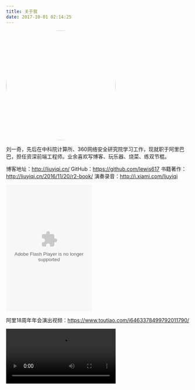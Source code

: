 ```yaml
---
title: 关于我
date: 2017-10-01 02:14:25
---
```


<img src="https://ws4.sinaimg.cn/large/83900b4egy1fk0xzz7ppwj20rs0t7hdt.jpg" width = "300" alt="" align=center style="border-radius:50%;"/>

刘一奇，先后在中科院计算所、360网络安全研究院学习工作，现就职于阿里巴巴，担任资深前端工程师。业余喜欢写博客、玩乐器、烧菜、练双节棍。

博客地址：http://liuyiqi.cn/ 
GitHub：https://github.com/lewis617
书籍著作：http://liuyiqi.cn/2016/11/20/r2-book/
演奏录音：http://i.xiami.com/liuyiqi

<embed src="http://www.xiami.com/widget/569674_356051136_235_346_FF8719_494949_0/collectPlayer.swf" type="application/x-shockwave-flash" width="235" height="346" wmode="opaque"></embed>

阿里18周年年会演出视频：https://www.toutiao.com/i6463378499792011790/

<video src="http://gslb.miaopai.com/stream/uk8PpHEYyV3jaQgK3DyfLw2KiQwTdTGj5P~JWQ__.mp4?ssig=84141dc84266c28777411493382d24ee&time_stamp=1506800755090&cookie_id=&vend=1&os=3&partner=1&platform=2&cookie_id=&refer=miaopai&scid=uk8PpHEYyV3jaQgK3DyfLw2KiQwTdTGj5P%7EJWQ__" controls ></video>

              